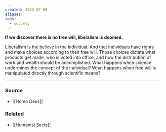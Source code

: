 ```yaml
---
created: 2023-07-08
aliases: 
tags:
  - society
---
```

**If we discover there is no free will, liberalism is doomed.**

Liberalism is the believe in the individual. And that individuals have rights and make choices according to their free will. Those choices dictate what products get made, who is voted into office, and how the distribution of work and wealth should be accomplished. What happens when science undermines the concept of the individual? What happens when free will is manipulated directly through scientific means?

---

### Source
- [[Homo Deus]]

### Related
- [[Humanist Sects]]